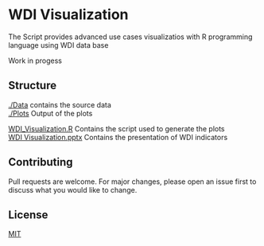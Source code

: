 # WDI Visualization
The Script provides advanced use cases visualizatios with R programming language using WDI data base


Work in progess

## Structure
[./Data](/data) contains the source data \
[./Plots](/Plots) Output of the plots

[WDI_Visualization.R](/WDI_Visualization.R) Contains the script used to generate the plots \
[WDI Visualization.pptx](/WDI%20Visualization.pdf) Contains the presentation of WDI indicators

## Contributing
Pull requests are welcome. For major changes, please open an issue first to discuss what you would like to change.

## License
[MIT](https://choosealicense.com/licenses/mit/)
